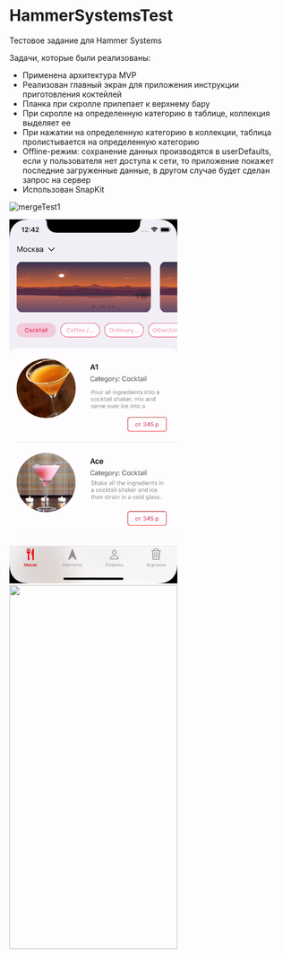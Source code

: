 # HammerSystemsTest
Тестовое задание для Hammer Systems

Задачи, которые были реализованы: 
- Применена архитектура MVP 
- Реализован главный экран для приложения инструкции приготовления коктейлей 
- Планка при скролле прилепает к верхнему бару 
- При скролле на определенную категорию в таблице, коллекция выделяет ее
- При нажатии на определенную категорию в коллекции, таблица пролистывается на определенную категорию
- Offline-режим: сохранение данных производятся в userDefaults, если у пользователя нет доступа к сети, то приложение покажет последние загруженные данные, в другом случае будет сделан запрос на сервер
- Использован SnapKit

<img width="972" alt="mergeTest1" src="https://user-images.githubusercontent.com/84244347/196649122-ed7885d0-d9cf-4e2f-8915-bcb143af7de3.png">

<img src="https://github.com/Nam-Namazov/media1/blob/main/%D0%BF%D0%B5%D1%80%D0%B2%D0%B0%D1%8F1.gif" width="300" height="650" /> <img src="https://github.com/Nam-Namazov/media1/blob/main/%D0%B2%D1%82%D0%BE%D1%80%D0%B0%D1%8F.gif" width="300" height="650" /> 
